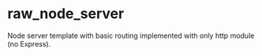 # raw_node_server
Node server template with basic routing implemented with only http module (no Express). 
